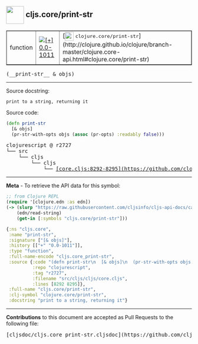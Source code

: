 ## <img width="48px" valign="middle" src="http://i.imgur.com/Hi20huC.png"> cljs.core/print-str

 <table border="1">
<tr>

<td>function</td>
<td><a href="https://github.com/cljsinfo/cljs-api-docs/tree/0.0-1011"><img valign="middle" alt="[+] 0.0-1011" src="https://img.shields.io/badge/+-0.0--1011-lightgrey.svg"></a> </td>
<td>
[<img height="24px" valign="middle" src="http://i.imgur.com/1GjPKvB.png"> <samp>clojure.core/print-str</samp>](http://clojure.github.io/clojure/branch-master/clojure.core-api.html#clojure.core/print-str)
</td>
</tr>
</table>

 <samp>
(__print-str__ & objs)<br>
</samp>

---




Source docstring:

```
print to a string, returning it
```

Source code:

```clj
(defn print-str
  [& objs]
  (pr-str-with-opts objs (assoc (pr-opts) :readably false)))
```

 <pre>
clojurescript @ r2727
└── src
    └── cljs
        └── cljs
            └── <ins>[core.cljs:8292-8295](https://github.com/clojure/clojurescript/blob/r2727/src/cljs/cljs/core.cljs#L8292-L8295)</ins>
</pre>


---

__Meta__ - To retrieve the API data for this symbol:

```clj
;; from Clojure REPL
(require '[clojure.edn :as edn])
(-> (slurp "https://raw.githubusercontent.com/cljsinfo/cljs-api-docs/catalog/cljs-api.edn")
    (edn/read-string)
    (get-in [:symbols "cljs.core/print-str"]))
```

```clj
{:ns "cljs.core",
 :name "print-str",
 :signature ["[& objs]"],
 :history [["+" "0.0-1011"]],
 :type "function",
 :full-name-encode "cljs.core_print-str",
 :source {:code "(defn print-str\n  [& objs]\n  (pr-str-with-opts objs (assoc (pr-opts) :readably false)))",
          :repo "clojurescript",
          :tag "r2727",
          :filename "src/cljs/cljs/core.cljs",
          :lines [8292 8295]},
 :full-name "cljs.core/print-str",
 :clj-symbol "clojure.core/print-str",
 :docstring "print to a string, returning it"}

```

---

__Contributions__ to this document are accepted as Pull Requests to the following file:

 <pre>
[cljsdoc/cljs.core_print-str.cljsdoc](https://github.com/cljsinfo/cljs-api-docs/blob/master/cljsdoc/cljs.core_print-str.cljsdoc)
</pre>

